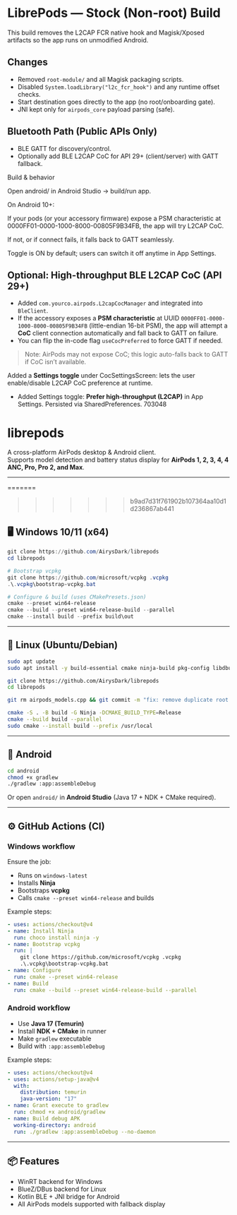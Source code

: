 
# LibrePods — Stock (Non‑root) Build

This build removes the L2CAP FCR native hook and Magisk/Xposed artifacts so the app runs on unmodified Android.

## Changes
- Removed `root-module/` and all Magisk packaging scripts.
- Disabled `System.loadLibrary("l2c_fcr_hook")` and any runtime offset checks.
- Start destination goes directly to the app (no root/onboarding gate).
- JNI kept only for `airpods_core` payload parsing (safe).

## Bluetooth Path (Public APIs Only)
- BLE GATT for discovery/control.
- Optionally add BLE L2CAP CoC for API 29+ (client/server) with GATT fallback.

Build & behavior

Open android/ in Android Studio → build/run app.

On Android 10+:

If your pods (or your accessory firmware) expose a PSM characteristic at 0000FF01-0000-1000-8000-00805F9B34FB, the app will try L2CAP CoC.

If not, or if connect fails, it falls back to GATT seamlessly.


Toggle is ON by default; users can switch it off anytime in App Settings.

## Optional: High-throughput BLE L2CAP CoC (API 29+)
- Added `com.yourco.airpods.L2capCocManager` and integrated into `BleClient`.
- If the accessory exposes a **PSM characteristic** at UUID `0000FF01-0000-1000-8000-00805F9B34FB` (little-endian 16-bit PSM),
  the app will attempt a **CoC** client connection automatically and fall back to GATT on failure.
- You can flip the in-code flag `useCocPreferred` to force GATT if needed.

> Note: AirPods may not expose CoC; this logic auto-falls back to GATT if CoC isn’t available.

Added a **Settings toggle** under CocSettingsScreen: lets the user enable/disable L2CAP CoC preference at runtime.

- Added Settings toggle: **Prefer high-throughput (L2CAP)** in App Settings. Persisted via SharedPreferences.
703048


# librepods

A cross-platform AirPods desktop & Android client.  
Supports model detection and battery status display for **AirPods 1, 2, 3, 4, 4 ANC, Pro, Pro 2, and Max**.

---

=======
>>>>>>> b9ad7d31f761902b107364aa10d1d236867ab441
## 🖥️ Windows 10/11 (x64)

```powershell
git clone https://github.com/AirysDark/librepods
cd librepods

# Bootstrap vcpkg
git clone https://github.com/microsoft/vcpkg .vcpkg
.\.vcpkg\bootstrap-vcpkg.bat

# Configure & build (uses CMakePresets.json)
cmake --preset win64-release
cmake --build --preset win64-release-build --parallel
cmake --install build --prefix build\out
```

---

## 🐧 Linux (Ubuntu/Debian)

```bash
sudo apt update
sudo apt install -y build-essential cmake ninja-build pkg-config libdbus-1-dev libbluetooth-dev

git clone https://github.com/AirysDark/librepods
cd librepods

git rm airpods_models.cpp && git commit -m "fix: remove duplicate root airpods_models.cpp"  # if present

cmake -S . -B build -G Ninja -DCMAKE_BUILD_TYPE=Release
cmake --build build --parallel
sudo cmake --install build --prefix /usr/local
```

---

## 🤖 Android

```bash
cd android
chmod +x gradlew
./gradlew :app:assembleDebug
```

Or open `android/` in **Android Studio** (Java 17 + NDK + CMake required).

---

## ⚙️ GitHub Actions (CI)

### Windows workflow
Ensure the job:
- Runs on `windows-latest`
- Installs **Ninja**
- Bootstraps **vcpkg**
- Calls `cmake --preset win64-release` and builds

Example steps:

```yaml
- uses: actions/checkout@v4
- name: Install Ninja
  run: choco install ninja -y
- name: Bootstrap vcpkg
  run: |
    git clone https://github.com/microsoft/vcpkg .vcpkg
    .\.vcpkg\bootstrap-vcpkg.bat
- name: Configure
  run: cmake --preset win64-release
- name: Build
  run: cmake --build --preset win64-release-build --parallel
```

### Android workflow
- Use **Java 17 (Temurin)**
- Install **NDK + CMake** in runner
- Make `gradlew` executable
- Build with `:app:assembleDebug`

Example steps:

```yaml
- uses: actions/checkout@v4
- uses: actions/setup-java@v4
  with:
    distribution: temurin
    java-version: "17"
- name: Grant execute to gradlew
  run: chmod +x android/gradlew
- name: Build debug APK
  working-directory: android
  run: ./gradlew :app:assembleDebug --no-daemon
```

---

## 📦 Features
- WinRT backend for Windows
- BlueZ/DBus backend for Linux
- Kotlin BLE + JNI bridge for Android
- All AirPods models supported with fallback display
